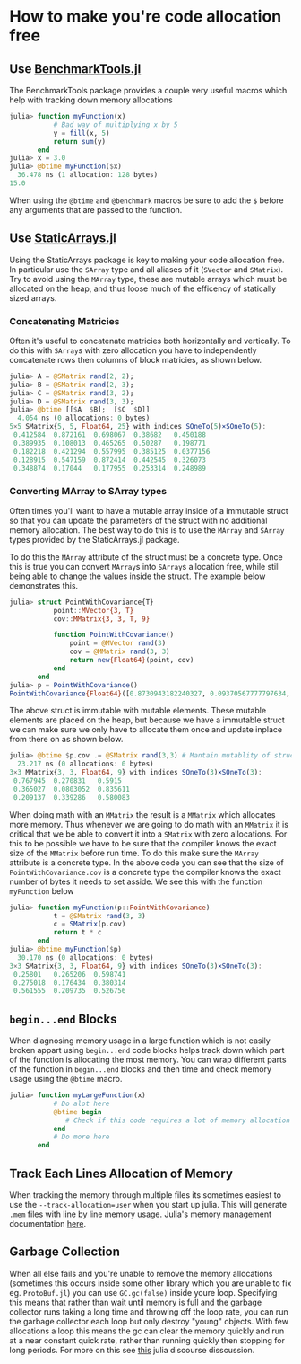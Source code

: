 # How to make you're code allocation free

## Use [BenchmarkTools.jl](https://github.com/JuliaCI/BenchmarkTools.jl)

The BenchmarkTools package provides a couple very useful macros which help with tracking down memory allocations
```julia
julia> function myFunction(x)
           # Bad way of multiplying x by 5
           y = fill(x, 5)
           return sum(y)
       end
julia> x = 3.0
julia> @btime myFunction($x)
  36.478 ns (1 allocation: 128 bytes)
15.0
```

When using the `@btime` and `@benchmark` macros be sure to add the `$` before any arguments that are passed to the function.

## Use [StaticArrays.jl](https://github.com/JuliaArrays/StaticArrays.jl)

Using the StaticArrays package is key to making your code allocation free. In particular use the `SArray` type and all aliases of it (`SVector` and `SMatrix`). Try to avoid using the `MArray` type, these are mutable arrays which must be allocated on the heap, and thus loose much of the efficency of statically sized arrays.

### Concatenating Matricies

Often it's useful to concatenate matricies both horizontally and vertically. To do this with `SArray`s with zero allocation you have to independently concatenate rows then columns of block matricies, as shown below.

```julia
julia> A = @SMatrix rand(2, 2);
julia> B = @SMatrix rand(2, 3);
julia> C = @SMatrix rand(3, 2);
julia> D = @SMatrix rand(3, 3);
julia> @btime [[$A  $B];  [$C  $D]]
  4.054 ns (0 allocations: 0 bytes)
5×5 SMatrix{5, 5, Float64, 25} with indices SOneTo(5)×SOneTo(5):
 0.412584  0.872161  0.698067  0.38682   0.450188
 0.389935  0.108013  0.465265  0.50287   0.198771
 0.182218  0.421294  0.557995  0.385125  0.0377156
 0.128915  0.547159  0.872414  0.442545  0.326073
 0.348874  0.17044   0.177955  0.253314  0.248989
```

### Converting MArray to SArray types

Often times you'll want to have a mutable array inside of a immutable struct so that you can update the parameters of the struct with no additional memory allocation. The best way to do this is to use the `MArray` and `SArray` types provided by the StaticArrays.jl package.

To do this the `MArray` attribute of the struct must be a concrete type. Once this is true you can convert `MArray`s into `SArray`s allocation free, while still being able to change the values inside the struct. The example below demonstrates this.

```julia
julia> struct PointWithCovariance{T}
           point::MVector{3, T}
           cov::MMatrix{3, 3, T, 9}

           function PointWithCovariance()
               point = @MVector rand(3)
               cov = @MMatrix rand(3, 3)
               return new{Float64}(point, cov)
           end
       end
julia> p = PointWithCovariance()
PointWithCovariance{Float64}([0.8730943182240327, 0.09370567777797634, 0.9295551095221855], [0.304226090393819 0.7333536333635879 0.7193749657963469; 0.9995343299818555 0.19259264827392486 0.40278946693526807; 0.6579957534018397 0.15626724279895354 0.6657286227161041])
```

The above struct is immutable with mutable elements. These mutable elements are placed on the heap, but because we have a immutable struct we can make sure we only have to allocate them once and update inplace from there on as shown below.

```julia
julia> @btime $p.cov .= @SMatrix rand(3,3) # Mantain mutablity of struct params
  23.217 ns (0 allocations: 0 bytes)
3×3 MMatrix{3, 3, Float64, 9} with indices SOneTo(3)×SOneTo(3):
 0.767945  0.270831   0.5915
 0.365027  0.0803052  0.835611
 0.209137  0.339286   0.580083
```

When doing math with an `MMatrix` the result is a `MMatrix` which allocates more memory. Thus whenever we are going to do math with an `MMatrix` it is critical that we be able to convert it into a `SMatrix` with zero allocations. For this to be possible we have to be sure that the compiler knows the exact size of the `MMatrix` before run time. To do this make sure the `MArray` attribute is a concrete type. In the above code you can see that the size of `PointWithCovariance.cov` is a concrete type the compiler knows the exact number of bytes it needs to set asside. We see this with the function `myFunction` below

```julia
julia> function myFunction(p::PointWithCovariance)
           t = @SMatrix rand(3, 3)
           c = SMatrix(p.cov)
           return t * c
       end
julia> @btime myFunction($p)
  30.170 ns (0 allocations: 0 bytes)
3×3 SMatrix{3, 3, Float64, 9} with indices SOneTo(3)×SOneTo(3):
 0.25801   0.265206  0.598741
 0.275018  0.176434  0.380314
 0.561555  0.209735  0.526756
```


## `begin...end` Blocks

When diagnosing memory usage in a large function which is not easily broken appart using `begin...end` code blocks helps track down which part of the function is allocating the most memory. You can wrap different parts of the function in `begin...end` blocks and then time and check memory usage using the `@btime` macro.

```julia
julia> function myLargeFunction(x)
           # Do alot here
           @btime begin
              # Check if this code requires a lot of memory allocation
           end
           # Do more here
       end
```

## Track Each Lines Allocation of Memory

When tracking the memory through multiple files its sometimes easiest to use the `--track-allocation=user` when you start up julia. This will generate `.mem` files with line by line memory usage.
Julia's memory management documentation [here](https://docs.julialang.org/en/v1/manual/profile/#Memory-allocation-analysis).

## Garbage Collection

When all else fails and you're unable to remove the memory allocations (sometimes this occurs inside some other library which you are unable to fix eg. `ProtoBuf.jl`) you can use `GC.gc(false)` inside youre loop. Specifying this means that rather than wait until memory is full and the garbage collector runs taking a long time and throwing off the loop rate, you can run the garbage collector each loop but only destroy "young" objects. With few allocations a loop this means the gc can clear the memory quickly and run at a near constant quick rate, rather than running quickly then stopping for long periods. For more on this see [this](https://discourse.julialang.org/t/how-difficult-is-it-to-write-allocation-free-code-to-avoid-gc-pauses/40235/6) julia discourse disscussion.